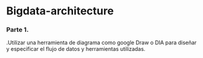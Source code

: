 # Bigdata-architecture

### Parte 1.
.Utilizar una herramienta de diagrama como google Draw o DIA para diseñar y especificar el flujo de datos y herramientas utilizadas.

